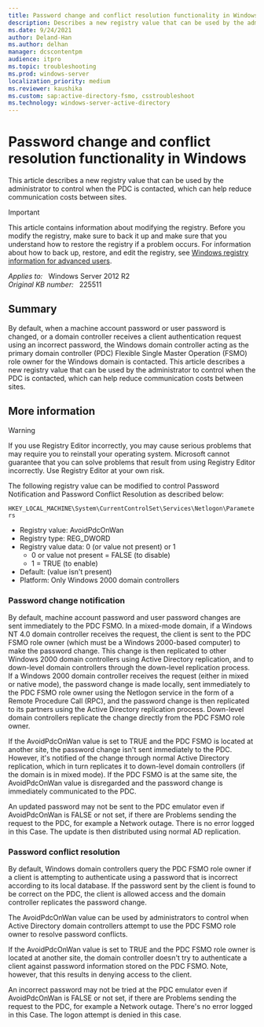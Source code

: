 ```yaml
---
title: Password change and conflict resolution functionality in Windows
description: Describes a new registry value that can be used by the administrator to control when the PDC is contacted, which can help reduce communication costs between sites.
ms.date: 9/24/2021
author: Deland-Han
ms.author: delhan
manager: dcscontentpm
audience: itpro
ms.topic: troubleshooting
ms.prod: windows-server
localization_priority: medium
ms.reviewer: kaushika
ms.custom: sap:active-directory-fsmo, csstroubleshoot
ms.technology: windows-server-active-directory
---
```

# Password change and conflict resolution functionality in Windows

This article describes a new registry value that can be used by the administrator to control when the PDC is contacted, which can help reduce communication costs between sites.

> [!IMPORTANT]
> This article contains information about modifying the registry. Before you modify the registry, make sure to back it up and make sure that you understand how to restore the registry if a problem occurs. For information about how to back up, restore, and edit the registry, see [Windows registry information for advanced users](/troubleshoot/windows-server/performance/windows-registry-advanced-users).

_Applies to:_ &nbsp; Windows Server 2012 R2  
_Original KB number:_ &nbsp; 225511

## Summary

By default, when a machine account password or user password is changed, or a domain controller receives a client authentication request using an incorrect password, the Windows domain controller acting as the primary domain controller (PDC) Flexible Single Master Operation (FSMO) role owner for the Windows domain is contacted. This article describes a new registry value that can be used by the administrator to control when the PDC is contacted, which can help reduce communication costs between sites.

## More information

> [!WARNING]
> If you use Registry Editor incorrectly, you may cause serious problems that may require you to reinstall your operating system. Microsoft cannot guarantee that you can solve problems that result from using Registry Editor incorrectly. Use Registry Editor at your own risk.  

The following registry value can be modified to control Password Notification and Password Conflict Resolution as described below:

`HKEY_LOCAL_MACHINE\System\CurrentControlSet\Services\Netlogon\Parameters`  

- Registry value: AvoidPdcOnWan
- Registry type: REG_DWORD
- Registry value data: 0 (or value not present) or 1
  - 0 or value not present = FALSE (to disable)
  - 1 = TRUE (to enable)
- Default: (value isn't present)
- Platform: Only Windows 2000 domain controllers

### Password change notification

By default, machine account password and user password changes are sent immediately to the PDC FSMO. In a mixed-mode domain, if a Windows NT 4.0 domain controller receives the request, the client is sent to the PDC FSMO role owner (which must be a Windows 2000-based computer) to make the password change. This change is then replicated to other Windows 2000 domain controllers using Active Directory replication, and to down-level domain controllers through the down-level replication process. If a Windows 2000 domain controller receives the request (either in mixed or native mode), the password change is made locally, sent immediately to the PDC FSMO role owner using the Netlogon service in the form of a Remote Procedure Call (RPC), and the password change is then replicated to its partners using the Active Directory replication process. Down-level domain controllers replicate the change directly from the PDC FSMO role owner.

If the AvoidPdcOnWan value is set to TRUE and the PDC FSMO is located at another site, the password change isn't sent immediately to the PDC. However, it's notified of the change through normal Active Directory replication, which in turn replicates it to down-level domain controllers (if the domain is in mixed mode). If the PDC FSMO is at the same site, the AvoidPdcOnWan value is disregarded and the password change is immediately communicated to the PDC.

An updated password may not be sent to the PDC emulator even if AvoidPdcOnWan is FALSE or not set, if there are Problems sending the request to the PDC, for example a Network outage. There is no error logged in this Case. The update is then distributed using normal AD replication.

### Password conflict resolution

By default, Windows domain controllers query the PDC FSMO role owner if a client is attempting to authenticate using a password that is incorrect according to its local database. If the password sent by the client is found to be correct on the PDC, the client is allowed access and the domain controller replicates the password change.

The AvoidPdcOnWan value can be used by administrators to control when Active Directory domain controllers attempt to use the PDC FSMO role owner to resolve password conflicts.

If the AvoidPdcOnWan value is set to TRUE and the PDC FSMO role owner is located at another site, the domain controller doesn't try to authenticate a client against password information stored on the PDC FSMO. Note, however, that this results in denying access to the client.

An incorrect password may not be tried at the PDC emulator even if AvoidPdcOnWan is FALSE or not set, if there are Problems sending the request to the PDC, for example a Network outage. There's no error logged in this Case. The logon attempt is denied in this case.
